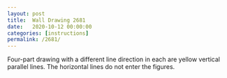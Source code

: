 ```yaml
---
layout: post
title:  Wall Drawing 2681
date:   2020-10-12 00:00:00
categories: [instructions]
permalink: /2681/
---
```


Four-part drawing with a different line direction in each are yellow vertical parallel lines. The horizontal lines do not enter the figures.
